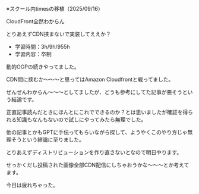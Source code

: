 ※スクール内timesの移植（2025/09/16）


CloudFront全然わからん

とりあえずCDN挟まないで実装してええか？


- 学習時間：3h/9h/955h
- 学習内容：卒制
  

動的OGPの続きやってました。

CDN間に挟むか～～～と思ってはAmazon Cloudfrontと戦ってました。

ぜんぜんわからん～～～としてましたが、どうも参考にしてた記事が悪そうという結論です。

正直記事読んだときにほんとにこれでできるのか？とは思いましたが確証を得られる知識もなんもないので試しにやってみたら無理でした。

他の記事とかもGPTに手伝ってもらいながら探して、ようやくこのやり方じゃ無理そうという結論に至りました。

とりあえずディストリビューションを作り直さないとなので明日やります。

せっかくだし投稿された画像全部CDN配信にしちゃおうかな～～～とか考えてます。

今日は疲れちゃった。

